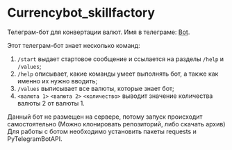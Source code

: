 # Сurrencybot_skillfactory

Телеграм-бот для конвертации валют. 
Имя в телеграме: [Bot](https://t.me/currrrrrency_bot).

Этот телеграм-бот знает несколько команд:

1. `/start` выдает стартовое сообщение и ссылается на разделы `/help` и `/values`;
2. `/help` описывает, какие команды умеет выполнять бот, а также как именно их нужно вводить;
3. `/values` выписывает все валюты, которые знает бот;
4. `<валюта 1>` `<валюта 2>` `<количество>` выводит значение количества валюты 2 от валюты 1.

Данный бот не размещен на сервере, потому запуск происходит самостоятельно (Можно клонировать репозиторий, либо скачать архив) 
Для работы с ботом необходимо установить пакеты requests и PyTelegramBotAPI.
